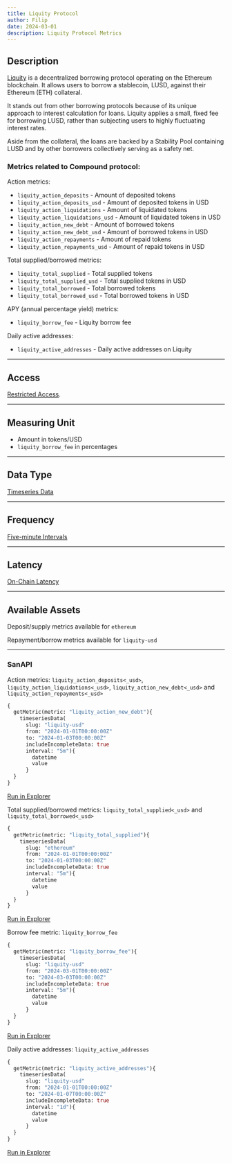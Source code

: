 ```yaml
---
title: Liquity Protocol
author: Filip
date: 2024-03-01
description: Liquity Protocol Metrics
---
```


## Description
[Liquity](https://www.liquity.org/) is a decentralized borrowing protocol operating on the Ethereum 
blockchain. It allows users to borrow a stablecoin, LUSD, against their Ethereum (ETH) collateral.

It stands out from other borrowing protocols because of its unique approach to interest calculation 
for loans. Liquity applies a small, fixed fee for borrowing LUSD, rather than subjecting users to 
highly fluctuating interest rates.

Aside from the collateral, the loans are backed by a Stability Pool containing LUSD and 
by other borrowers collectively serving as a safety net.

### Metrics related to Compound protocol:

Action metrics:
* `liquity_action_deposits` - Amount of deposited tokens
* `liquity_action_deposits_usd` - Amount of deposited tokens in USD
* `liquity_action_liquidations` - Amount of liquidated tokens
* `liquity_action_liquidations_usd` - Amount of liquidated tokens in USD
* `liquity_action_new_debt` - Amount of borrowed tokens
* `liquity_action_new_debt_usd` - Amount of borrowed tokens in USD
* `liquity_action_repayments` - Amount of repaid tokens
* `liquity_action_repayments_usd` - Amount of repaid tokens in USD

Total supplied/borrowed metrics:
* `liquity_total_supplied` - Total supplied tokens
* `liquity_total_supplied_usd` - Total supplied tokens in USD
* `liquity_total_borrowed` - Total borrowed tokens
* `liquity_total_borrowed_usd` - Total borrowed tokens in USD

APY (annual percentage yield) metrics:
* `liquity_borrow_fee` - Liquity borrow fee

Daily active addresses:
* `liquity_active_addresses` - Daily active addresses on Liquity

---

## Access

[Restricted Access](/metrics/details/access#restricted-access).

---

## Measuring Unit

* Amount in tokens/USD
* `liquity_borrow_fee` in percentages

---

## Data Type

[Timeseries Data](/metrics/details/data-type#timeseries-data)

---

## Frequency

[Five-minute Intervals](/metrics/details/frequency#five-minute-frequency)

---

## Latency

[On-Chain Latency](/metrics/details/latency#on-chain-latency)

---

## Available Assets

Deposit/supply metrics available for `ethereum`

Repayment/borrow metrics available for `liquity-usd`

---

### SanAPI

Action metrics: `liquity_action_deposits<_usd>`, `liquity_action_liquidations<_usd>`, 
`liquity_action_new_debt<_usd>` and `liquity_action_repayments<_usd>`

```graphql
{
  getMetric(metric: "liquity_action_new_debt"){
    timeseriesData(
      slug: "liquity-usd"
      from: "2024-01-01T00:00:00Z"
      to: "2024-01-03T00:00:00Z"
      includeIncompleteData: true
      interval: "5m"){
        datetime
        value
      }
  }
}
```
[Run in Explorer](<https://api.santiment.net/graphiql?query=%7B%0A%20%20getMetric(metric%3A%20%22liquity_action_new_debt%22)%7B%0A%20%20%20%20timeseriesData(%0A%20%20%20%20%20%20slug%3A%20%22liquity-usd%22%0A%20%20%20%20%20%20from%3A%20%222024-01-01T00%3A00%3A00Z%22%0A%20%20%20%20%20%20to%3A%20%222024-01-03T00%3A00%3A00Z%22%0A%20%20%20%20%20%20includeIncompleteData%3A%20true%0A%20%20%20%20%20%20interval%3A%20%225m%22)%7B%0A%20%20%20%20%20%20%20%20datetime%0A%20%20%20%20%20%20%20%20value%0A%20%20%20%20%20%20%7D%0A%20%20%7D%0A%7D>)

Total supplied/borrowed metrics: `liquity_total_supplied<_usd>` and 
`liquity_total_borrowed<_usd>`

```graphql
{
  getMetric(metric: "liquity_total_supplied"){
    timeseriesData(
      slug: "ethereum"
      from: "2024-01-01T00:00:00Z"
      to: "2024-01-03T00:00:00Z"
      includeIncompleteData: true
      interval: "5m"){
        datetime
        value
      }
  }
}
```
[Run in Explorer](<https://api.santiment.net/graphiql?query=%7B%0A%20%20getMetric(metric%3A%20%22liquity_total_supplied%22)%7B%0A%20%20%20%20timeseriesData(%0A%20%20%20%20%20%20slug%3A%20%22ethereum%22%0A%20%20%20%20%20%20from%3A%20%222024-01-01T00%3A00%3A00Z%22%0A%20%20%20%20%20%20to%3A%20%222024-01-03T00%3A00%3A00Z%22%0A%20%20%20%20%20%20includeIncompleteData%3A%20true%0A%20%20%20%20%20%20interval%3A%20%225m%22)%7B%0A%20%20%20%20%20%20%20%20datetime%0A%20%20%20%20%20%20%20%20value%0A%20%20%20%20%20%20%7D%0A%20%20%7D%0A%7D>)

Borrow fee metric: `liquity_borrow_fee`

```graphql
{
  getMetric(metric: "liquity_borrow_fee"){
    timeseriesData(
      slug: "liquity-usd"
      from: "2024-03-01T00:00:00Z"
      to: "2024-03-03T00:00:00Z"
      includeIncompleteData: true
      interval: "5m"){
        datetime
        value
      }
  }
}
```
[Run in Explorer](<https://api.santiment.net/graphiql?query=%7B%0A%20%20getMetric(metric%3A%20%22liquity_borrow_fee%22)%7B%0A%20%20%20%20timeseriesData(%0A%20%20%20%20%20%20slug%3A%20%22liquity-usd%22%0A%20%20%20%20%20%20from%3A%20%222024-03-01T00%3A00%3A00Z%22%0A%20%20%20%20%20%20to%3A%20%222024-03-03T00%3A00%3A00Z%22%0A%20%20%20%20%20%20includeIncompleteData%3A%20true%0A%20%20%20%20%20%20interval%3A%20%225m%22)%7B%0A%20%20%20%20%20%20%20%20datetime%0A%20%20%20%20%20%20%20%20value%0A%20%20%20%20%20%20%7D%0A%20%20%7D%0A%7D>)

Daily active addresses: `liquity_active_addresses`

```graphql
{
  getMetric(metric: "liquity_active_addresses"){
    timeseriesData(
      slug: "liquity-usd"
      from: "2024-01-01T00:00:00Z"
      to: "2024-01-07T00:00:00Z"
      includeIncompleteData: true
      interval: "1d"){
        datetime
        value
      }
  }
}
```
[Run in Explorer](<https://api.santiment.net/graphiql?query=%7B%0A%20%20getMetric(metric%3A%20%22liquity_active_addresses%22)%7B%0A%20%20%20%20timeseriesData(%0A%20%20%20%20%20%20slug%3A%20%22liquity-usd%22%0A%20%20%20%20%20%20from%3A%20%222024-01-01T00%3A00%3A00Z%22%0A%20%20%20%20%20%20to%3A%20%222024-01-07T00%3A00%3A00Z%22%0A%20%20%20%20%20%20includeIncompleteData%3A%20true%0A%20%20%20%20%20%20interval%3A%20%221d%22)%7B%0A%20%20%20%20%20%20%20%20datetime%0A%20%20%20%20%20%20%20%20value%0A%20%20%20%20%20%20%7D%0A%20%20%7D%0A%7D>)

